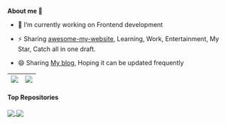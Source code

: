 **About me 👋**

- 🔭 I’m currently working on Frontend development

- ⚡ Sharing [awesome-my-website](https://zzugbb.github.io/awesome-my-website/), Learning, Work, Entertainment, My Star, Catch all in one draft.

- 😄 Sharing [My blog](https://zzugbb.github.io/), Hoping it can be updated frequently


| <img align="center" src="https://github-readme-stats.vercel.app/api?username=zzugbb&hide_title=false&show_icons=true&theme=buefy&count_private=true&include_all_commits=true&hide_border=true" /> | <img align="center" src="https://github-readme-stats.vercel.app/api/top-langs/?username=zzugbb&layout=compact&theme=buefy&size_weight=0.5&count_weight=0.5&hide_border=true" /> |
| ------------- | ------------- |

#### Top Repositories

<a href="https://github.com/zzugbb/awesome-my-website">
  <img align="center" src="https://github-readme-stats.vercel.app/api/pin/?username=zzugbb&repo=awesome-my-website&theme=radical" />
</a>
<a href="https://github.com/zzugbb/zzugbb.github.io">
  <img align="center" src="https://github-readme-stats.vercel.app/api/pin/?username=zzugbb&repo=zzugbb.github.io&theme=tokyonight" />
</a>

<br />

<!--
### About Me 👋
**zzugbb/zzugbb** is a ✨ _special_ ✨ repository because its `README.md` (this file) appears on your GitHub profile.

  
<img align='left' src="https://github-readme-stats.vercel.app/api?username=zzugbb&hide_title=false&show_icons=true&theme=radical&count_private=true&include_all_commits=true" />
<img align='right' src="https://github-readme-stats.vercel.app/api/top-langs/?username=zzugbb&layout=compact&theme=tokyonight&size_weight=0.5&count_weight=0.5"/>

Here are some ideas to get you started:

- 🔭 I’m currently working on ...
- 🌱 I’m currently learning ...
- 👯 I’m looking to collaborate on ...
- 🤔 I’m looking for help with ...
- 💬 Ask me about ...
- 📫 How to reach me: ...
- 😄 Pronouns: ...
- ⚡ Fun fact: ...
-->
